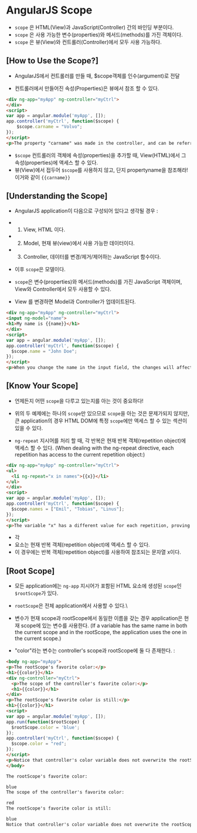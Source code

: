 # AngularJS Scope
 - `scope` 은 HTML(View)과 JavaScript(Controller) 간의 바인딩 부분이다.
 - `scope` 은 사용 가능한 변수(properties)와 메서드(methods)를 가진 객체이다.
 - `scope` 은 뷰(View)와 컨트롤러(Controller)에서 모두 사용 가능하다.


## [How to Use the Scope?]
 - AngularJS에서 컨트롤러를 만들 때, $scope객체를 인수(argument)로 전달</br>

 - 컨트롤러에서 만들어진 속성(Properties)은 뷰에서 참조 할 수 있다.
~~~HTML
<div ng-app="myApp" ng-controller="myCtrl">
</div>
<script>
var app = angular.module('myApp', []);
app.controller('myCtrl', function($scope) {
    $scope.carname = "Volvo";
});
</script>
<p>The property "carname" was made in the controller, and can be referred to in the view by using the {{ }} brackets.</p>
~~~

 - `$scope` 컨트롤러의 객체에 속성(properties)을 추가할 때, View(HTML)에서 그 속성(properties)에 액세스 할 수 있다.
 - 뷰(View)에서 접두어 `$scope`를 사용하지 않고, 단지 propertyname을 참조해라! 이거와 같이 `{{carname}}`


## [Understanding the Scope]
 - AngularJS application이 다음으로 구성되어 있다고 생각될 경우 :
 - 1) View, HTML 이다.
 - 2) Model, 현재 뷰(view)에서 사용 가능한 데이터이다.
 - 3) Controller, 데이터를 변경/제거/제어하는 ​​JavaScript 함수이다.
 - 이후 `scope`은 모델이다.
 - `scope`은 변수(properties)와 메서드(methods)를 가진 JavaScript 객체이며, View와 Controller에서 모두 사용할 수 있다.</br>

 - View 를 변경하면 Model과 Controller가 업데이트된다.
~~~HTML
<div ng-app="myApp" ng-controller="myCtrl">
<input ng-model="name">
<h1>My name is {{name}}</h1>
</div>
<script>
var app = angular.module('myApp', []);
app.controller('myCtrl', function($scope) {
  $scope.name = "John Doe";
});
</script>
<p>When you change the name in the input field, the changes will affect the model, and it will also affect the name property in the controller.</p>
~~~


## [Know Your Scope]
 - 언제든지 어떤 `scope`을 다루고 있는지를 아는 것이 중요하다!
 - 위의 두 예제에는 하나의 `scope`만 있으므로 `scope`을 아는 것은 문제가되지 않지만, 큰 application의 경우 HTML DOM에 특정 `scope`에만 액세스 할 수 있는 섹션이 있을 수 있다.</br>

 - `ng-repeat` 지시어를 처리 할 때, 각 반복은 현재 반복 객체(repetition object)에 액세스 할 수 있다.
 (When dealing with the ng-repeat directive, each repetition has access to the current repetition object:)
~~~HTML
<div ng-app="myApp" ng-controller="myCtrl">
<ul>
  <li ng-repeat="x in names">{{x}}</li>
</ul>
</div>
<script>
var app = angular.module('myApp', []);
app.controller('myCtrl', function($scope) {
  $scope.names = ["Emil", "Tobias", "Linus"];
});
</script>
<p>The variable "x" has a different value for each repetition, proving that each repetition has its own scope.</p>
~~~

 - 각 <li>요소는 현재 반복 객체(repetition object)에 액세스 할 수 있다.
 - 이 경우에는 반복 객체(repetition object)를 사용하여 참조되는 문자열 x이다.


## [Root Scope]
 - 모든 application에는 `ng-app` 지시어가 포함된 HTML 요소에 생성된 `scope`인 `$rootScope`가 있다.

 - `rootScope`은 전체 application에서 사용할 수 있다.\

 - 변수가 현재 scope과 rootScope에서 동일한 이름을 갖는 경우 application은 현재 scope에 있는 변수를 사용한다.
 (If a variable has the same name in both the current scope and in the rootScope, the application uses the one in the current scope.)</br>

 - "color"라는 변수는 controller's scope과 rootScope에 둘 다 존재한다. :
~~~HTML
<body ng-app="myApp">
<p>The rootScope's favorite color:</p>
<h1>{{color}}</h1>
<div ng-controller="myCtrl">
  <p>The scope of the controller's favorite color:</p>
  <h1>{{color}}</h1>
</div>
<p>The rootScope's favorite color is still:</p>
<h1>{{color}}</h1>
<script>
var app = angular.module('myApp', []);
app.run(function($rootScope) {
  $rootScope.color = 'blue';
});
app.controller('myCtrl', function($scope) {
  $scope.color = "red";
});
</script>
<p>Notice that controller's color variable does not overwrite the rootScope's color value.</p>
</body>
~~~

~~~HTML
The rootScope's favorite color:

blue
The scope of the controller's favorite color:

red
The rootScope's favorite color is still:

blue
Notice that controller's color variable does not overwrite the rootScope's color value.
~~~
